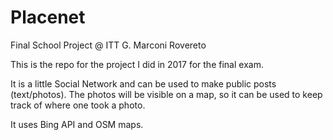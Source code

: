# Placenet
Final School Project @ ITT G. Marconi Rovereto 

This is the repo for the project I did in 2017 for the final exam.

It is a little Social Network and can be used to make public posts (text/photos). The photos will be visible on a map, so it can be used to keep track of where one took a photo.

It uses Bing API and OSM maps.
